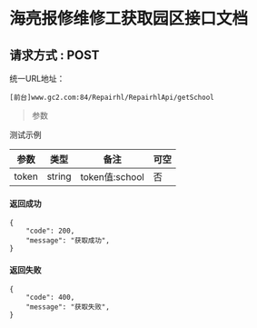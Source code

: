 
# 海亮报修维修工获取园区接口文档

## 请求方式 : POST

统一URL地址：
	
```
[前台]www.gc2.com:84/Repairhl/RepairhlApi/getSchool
```


> 参数

测试示例


| 参数 | 类型 | 备注 | 可空 | 
| --- | --- | --- | --- | 
| token| string | token值:school | 否 |  


#### 返回成功
```
{
    "code": 200,
    "message": "获取成功",
}
```
#### 返回失败
```
{
    "code": 400,
    "message": "获取失败",
}
```

